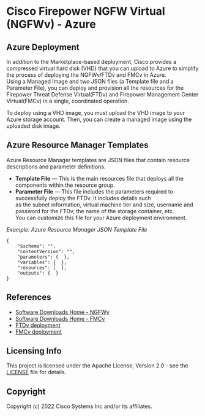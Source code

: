 # Cisco Firepower NGFW Virtual (NGFWv) - Azure

## Azure Deployment

In addition to the Marketplace-based deployment, Cisco provides a compressed virtual hard disk (VHD) that you can upload to Azure to simplify the process of deploying the NGFWv/FTDv and FMCv in Azure.<br>
Using a Managed Image and two JSON files (a Template file and a Parameter File), you can deploy and provision all the resources for the Firepower Threat Defense Virtual(FTDv) and Firepower Management Center Virtual(FMCv) in a single, coordinated operation.<br>

To deploy using a VHD image, you must upload the VHD image to your Azure storage account. Then, you can create a managed image using the uploaded disk image.<br>

## Azure Resource Manager Templates
Azure Resource Manager templates are JSON files that contain resource descriptions and parameter definitions.<br>

* **Template File** — This is the main resources file that deploys all the components within the resource group.<br>
* **Parameter File** — This file includes the parameters required to successfully deploy the FTDv. It includes details such<br>
as the subnet information, virtual machine tier and size, username and password for the FTDv, the name of the storage container, etc.<br>
You can customize this file for your Azure deployment environment.<br>

*Example: Azure Resource Manager JSON Template File*
```
{
    "$schema": "",
    "contentVersion": "",
    "parameters": {  },
    "variables": {  },
    "resources": [  ],
    "outputs": {  }
}
```

## References
* [Software Downloads Home - NGFWv](https://software.cisco.com/download/home/286306503/type/286306337/release/7.1.0)
* [Software Downloads Home - FMCv](https://software.cisco.com/download/home/286259687/type/286271056/release/7.1.0)
* [FTDv deployment](https://www.cisco.com/c/en/us/td/docs/security/firepower/quick_start/azure/ftdv-azure-gsg/ftdv-azure-deploy.html#id_82702)
* [FMCv deployment](https://www.cisco.com/c/en/us/td/docs/security/firepower/quick_start/fmcv/fpmc-virtual/fpmc-virtual-azure.html#id_106502)

## Licensing Info
This project is licensed under the Apache License, Version 2.0 - see the [LICENSE](../../LICENSE) file for details.

## Copyright
Copyright (c) 2022 Cisco Systems Inc and/or its affiliates.
